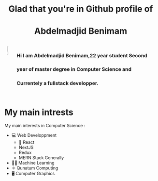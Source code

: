 <h1 align="center">Glad that you're in Github profile of<h1>
  <h1 align="center">Abdelmadjid Benimam</h1> 

 <div style="display:flex;gap:20px;">
   <div>
      <p align="center" >
        <img align="center" src="https://i.imgur.com/5WA8Hau.png" width="40%" height="40%"/>
      </p>
     </div>
   <div>
     <h3 style="line-height: 34pt;">
     Hi I am Abdelmadjid Benimam,22 year student Second year of master degree in Computer Science and Currentely a fullstack developper.
    </div>
     </h3>
 </div>
  

 


# My main intrests
My main interests in Computer Science : 
- 💻 Web Developpment
    -  React
    - NextJS
    - Redux
    - MERN Stack Generally
- 👩‍💻 Machine Learning
- ⚛ Qunatum Computing
- 🖥 Computer Graphics
